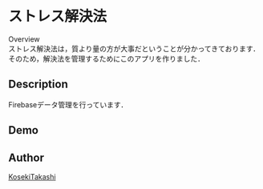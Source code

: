 ストレス解決法
====  

Overview  
ストレス解決法は，質より量の方が大事だということが分かってきております．そのため，解決法を管理するためにこのアプリを作りました．

## Description
Firebaseデータ管理を行っています．
## Demo  

## Author

[KosekiTakashi](https://github.com/KosekiTakashi)
